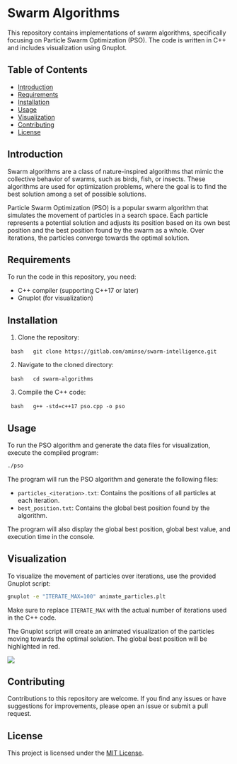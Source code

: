# Swarm Algorithms

This repository contains implementations of swarm algorithms, specifically focusing on Particle Swarm Optimization (PSO). The code is written in C++ and includes visualization using Gnuplot.

## Table of Contents

- [Introduction](#introduction)
- [Requirements](#requirements)
- [Installation](#installation)
- [Usage](#usage)
- [Visualization](#visualization)
- [Contributing](#contributing)
- [License](#license)

## Introduction

Swarm algorithms are a class of nature-inspired algorithms that mimic the collective behavior of swarms, such as birds, fish, or insects. These algorithms are used for optimization problems, where the goal is to find the best solution among a set of possible solutions.

Particle Swarm Optimization (PSO) is a popular swarm algorithm that simulates the movement of particles in a search space. Each particle represents a potential solution and adjusts its position based on its own best position and the best position found by the swarm as a whole. Over iterations, the particles converge towards the optimal solution.

## Requirements

To run the code in this repository, you need:

- C++ compiler (supporting C++17 or later)
- Gnuplot (for visualization)

## Installation

1. Clone the repository:

  ```bash
  git clone https://gitlab.com/aminse/swarm-intelligence.git
  ```

2. Navigate to the cloned directory:

  ```bash
  cd swarm-algorithms
  ```

3. Compile the C++ code:

  ```bash
  g++ -std=c++17 pso.cpp -o pso
  ```

## Usage

To run the PSO algorithm and generate the data files for visualization, execute the compiled program:

```bash
./pso
```

The program will run the PSO algorithm and generate the following files:

- `particles_<iteration>.txt`: Contains the positions of all particles at each iteration.
- `best_position.txt`: Contains the global best position found by the algorithm.

The program will also display the global best position, global best value, and execution time in the console.

## Visualization

To visualize the movement of particles over iterations, use the provided Gnuplot script:

```bash
gnuplot -e "ITERATE_MAX=100" animate_particles.plt
```

Make sure to replace `ITERATE_MAX` with the actual number of iterations used in the C++ code.

The Gnuplot script will create an animated visualization of the particles moving towards the optimal solution. The global best position will be highlighted in red.

![](https://gitlab.com/aminse/swarm-intelligence/-/blob/main/images/swarm.gif)

## Contributing

Contributions to this repository are welcome. If you find any issues or have suggestions for improvements, please open an issue or submit a pull request.

## License

This project is licensed under the [MIT License](LICENSE).
